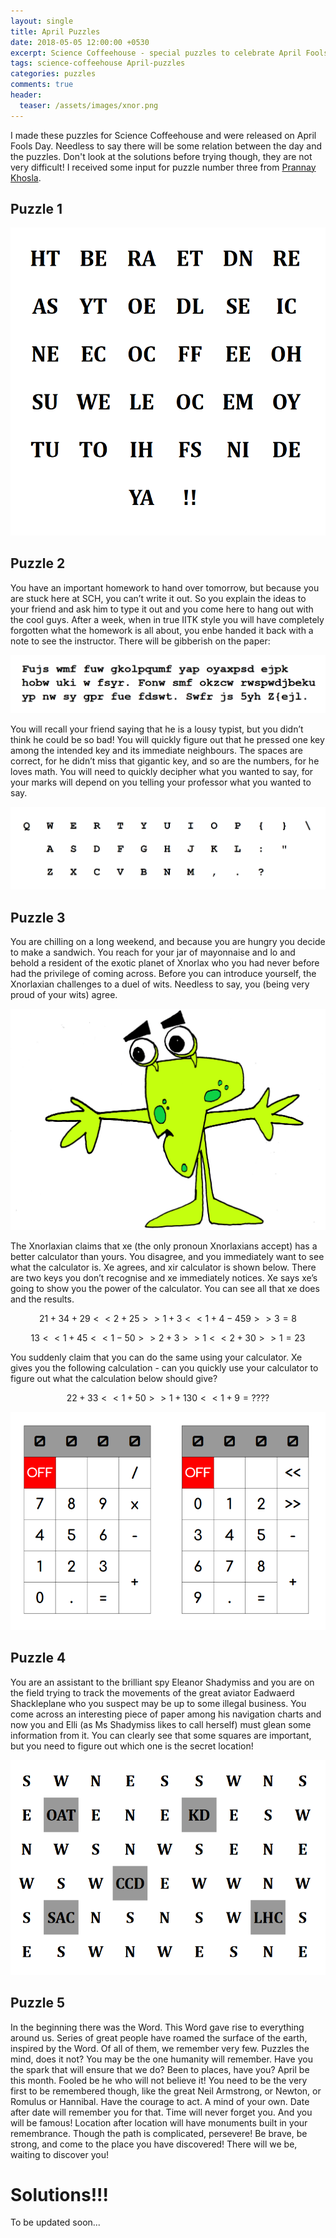 ```yaml
---
layout: single
title: April Puzzles
date: 2018-05-05 12:00:00 +0530
excerpt: Science Coffeehouse - special puzzles to celebrate April Fools Day
tags: science-coffeehouse April-puzzles
categories: puzzles
comments: true
header:
  teaser: /assets/images/xnor.png
---
```


I made these puzzles for Science Coffeehouse and were released on April Fools Day. Needless to say there will be some relation between the day and the puzzles. Don't look at the solutions before trying though, they are not very difficult! I received some input for puzzle number three from [Prannay Khosla](http://prannay.com/).

## Puzzle 1 

![](/assets/images/welcome.png)

## Puzzle 2
You have an important homework to hand over tomorrow, but because you are stuck here at SCH, you can’t write it out. So you explain the ideas to your friend and ask him to type it out and you come here to hang out with the cool guys. After a week, when in true IITK style you will have completely forgotten what the homework is all about, you enbe handed it back with a note to see the instructor. There will be gibberish on the paper:

![](/assets/images/text.png)

You will recall your friend saying that he is a lousy typist, but you didn’t think he could be so bad! You will quickly figure out that he pressed one key among the intended key and its immediate neighbours. The spaces are correct, for he didn’t miss that gigantic key, and so are the numbers, for he loves math. You will need to quickly decipher what you wanted to say, for your marks will depend on you telling your professor what you wanted to say.

![](/assets/images/keyboard.png)

## Puzzle 3 
You are chilling on a long weekend, and because you are hungry you
decide to make a sandwich. You reach for your jar of mayonnaise and lo
and behold a resident of the exotic planet of Xnorlax who you had never
before had the privilege of coming across. Before you can introduce
yourself, the Xnorlaxian challenges to a duel of wits. Needless to say,
you (being very proud of your wits) agree.

![](/assets/images/xnor.png)

The Xnorlaxian claims that xe (the only pronoun Xnorlaxians accept)
has a better calculator than yours. You disagree, and you immediately
want to see what the calculator is. Xe agrees, and xir calculator is
shown below. There are two keys you don’t recognise and xe immediately
notices. Xe says xe’s going to show you the power of the calculator. You
can see all that xe does and the results.

$$ 21 + 34 + 29 << 2 + 25 >> 1 + 3 << 1 + 4 - 459 >> 3 = 8 $$


$$ 13 << 1 + 45 << 1 - 50 >> 2 + 3 >> 1 << 2 + 30 >> 1 = 23 $$

You suddenly claim that you can do the same using your calculator. Xe
gives you the following calculation - can you quickly use your calculator
to figure out what the calculation below should give?

$$ 22 + 33 << 1 + 50 >> 1 + 130 << 1 + 9 = ???? $$

![](/assets/images/calc.png)

## Puzzle 4
You are an assistant to the brilliant spy Eleanor Shadymiss and you are
on the field trying to track the movements of the great aviator
Eadwaerd Shackleplane who you suspect may be up to some illegal
business. You come across an interesting piece of paper among his
navigation charts and now you and Elli (as Ms Shadymiss likes to call
herself) must glean some information from it. You can clearly see that
some squares are important, but you need to figure out which one is the
secret location!

![](/assets/images/map.png)

## Puzzle 5

In the beginning there was the Word. This Word gave rise to everything around us. Series of great people have roamed the surface of the earth, inspired by the Word. Of all of them, we remember very few. Puzzles the mind, does it not? You may be the one humanity will remember. Have you the spark that will ensure that we do? Been to places, have you? April be this month. Fooled be he who will not believe it! You need to be the very first to be remembered though, like the great Neil Armstrong, or Newton, or Romulus or Hannibal. Have the courage to act. A mind of your own. Date after date will remember you for that. Time will never forget you. And you will be famous! Location after location will have monuments built in your remembrance. Though the path is complicated, persevere! Be brave, be strong, and come to the place you have discovered! There will we be, waiting to discover you!

# Solutions!!!

To be updated soon...